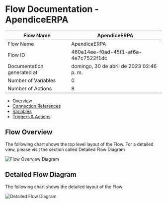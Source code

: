 ﻿# Flow Documentation \- ApendiceERPA

| Flow Name                  | ApendiceERPA                             |
| -------------------------- | ---------------------------------------- |
| Flow Name                  | ApendiceERPA                             |
| Flow ID                    | 460e14ee\-f0ad\-45f1\-af6a\-4e7c7522f1dc |
| Documentation generated at | domingo, 30 de abril de 2023 02:46 p. m. |
| Number of Variables        | 0                                        |
| Number of Actions          | 8                                        |

- [Overview](index-ApendiceERPA(460e14ee-f0ad-45f1-af6a-4e7c7522f1dc).md)
- [Connection References](connections-ApendiceERPA(460e14ee-f0ad-45f1-af6a-4e7c7522f1dc).md)
- [Variables](variables-ApendiceERPA(460e14ee-f0ad-45f1-af6a-4e7c7522f1dc).md)
- [Triggers & Actions](triggersactions-ApendiceERPA(460e14ee-f0ad-45f1-af6a-4e7c7522f1dc).md)

## Flow Overview

The following chart shows the top level layout of the Flow. For a detailed view, please visit the section called Detailed Flow Diagram

![Flow Overview Diagram](flow.svg)

## Detailed Flow Diagram

The following chart shows the detailed layout of the Flow

![Detailed Flow Diagram](flow-detailed.svg)
